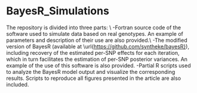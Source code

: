 # BayesR_Simulations

The repository is divided into three parts: \\
-Fortran source code of the software used to simulate data based on real genotypes. An example of parameters and description of their use are also provided.\\
-The modified version of BayesR (available at \url{https://github.com/syntheke/bayesR}), including recovery of the estimated per-SNP effects for each iteration, which in turn facilitates the estimation of per-SNP posterior variances. An example of the use of this software is also provided. 
-Partial R scripts used to analyze the BayesR model output and visualize the corresponding results. Scripts to reproduce all figures presented in the article are also included.

